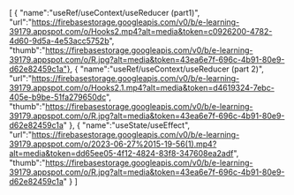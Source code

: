 [
{
"name":"useRef/useContext/useReducer (part1)",
"url":"https://firebasestorage.googleapis.com/v0/b/e-learning-39179.appspot.com/o/Hooks2.mp4?alt=media&token=c0926200-4782-4d60-9d5a-4e53acc5752b",
"thumb":"https://firebasestorage.googleapis.com/v0/b/e-learning-39179.appspot.com/o/R.jpg?alt=media&token=43ea6e7f-696c-4b91-80e9-d62e82459c1a"},
{
"name":"useRef/useContext/useReducer (part 2)",
"url":"https://firebasestorage.googleapis.com/v0/b/e-learning-39179.appspot.com/o/Hooks2.1.mp4?alt=media&token=d4619324-7ebc-405e-b9be-51fa279650dc",
"thumb":"https://firebasestorage.googleapis.com/v0/b/e-learning-39179.appspot.com/o/R.jpg?alt=media&token=43ea6e7f-696c-4b91-80e9-d62e82459c1a"
},
{
"name":"useState/useEffect",
"url":"https://firebasestorage.googleapis.com/v0/b/e-learning-39179.appspot.com/o/2023-06-27%2015-19-56(1).mp4?alt=media&token=dd65ee05-4f12-4824-83f8-347608ea2adf",
"thumb":"https://firebasestorage.googleapis.com/v0/b/e-learning-39179.appspot.com/o/R.jpg?alt=media&token=43ea6e7f-696c-4b91-80e9-d62e82459c1a"
}
]
